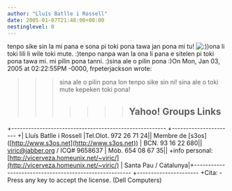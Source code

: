```yaml
---
author: "Lluís Batlle i Rossell"
date: 2005-01-07T21:48:00+00:00
nestinglevel: 0
---
```

tenpo sike sin la mi pana e sona pi toki pona tawa jan pona mi tu! ![:)](images/smilies/icon_e_smile.gif "Smile"))ona li toki lili li wile toki mute. :)tenpo nanpa wan la ona li pana e sitelen pi toki pona tawa mi. mi pilin pona tanni. :)sina ale o pilin pona :)On Mon, Jan 03, 2005 at 02:22:55PM -0000, frpeterjackson wrote:

>>> sina ale o pilin pona lon tenpo sike sin ni!
>> sina ale o toki mute kepeken toki pona!
>>>>>>> Yahoo! Groups Links
>>>>>>>--
+-------------------------------------------------------
+----------------------
+| Lluís Batlle i Rossell |Tel.Olot. 972 26 71 24|| Membre de \[s3os\] ([http://www.s3os.net](http://www.s3os.net)) | BCN. 93 16 22 680|| [viric@jabber.org](mailto://viric@jabber.org) / ICQ# 9658637 | Mòb. 654 08 67 35|| +info personal: [http://vicerveza.homeunix.net/~viric/](http://vicerveza.homeunix.net/~viric/) | Santa Pau / Catalunya|+-------------------------------------------------------
+----------------------
+Cita: - Press any key to accept the license. (Dell Computers)